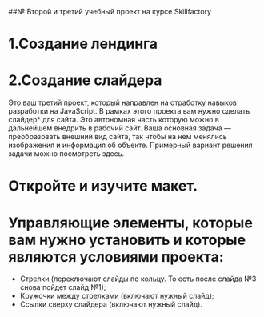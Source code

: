 ##№ Второй и третий учебный проект на курсе Skillfactory
# 1.Создание лендинга
# 2.Создание слайдера

Это ваш третий проект, который направлен на отработку навыков разработки на JavaScript.
В рамках этого проекта вам нужно сделать слайдер* для сайта.
Это автономная часть которую можно в дальнейшем внедрить в рабочий сайт. 
Ваша основная задача — преобразовать внешний вид сайта, так чтобы на нем менялись изображения и информация об объекте. 
Примерный вариант решения задачи можно посмотреть здесь.

# Откройте и изучите макет.

# Управляющие элементы, которые вам нужно установить и которые являются условиями проекта:

* Стрелки (переключают слайды по кольцу. То есть после слайда №3 снова пойдет слайд №1);
* Кружочки между стрелками (включают нужный слайд);
* Ссылки сверху слайдера (включают нужный слайд).
